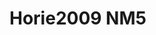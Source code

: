 # Horie2009 NM5
<a name="material" />
<script type="application/ld+json">

  {
    "@context": "https://schema.org/",
    "@type": "ChemicalSubstance",
    "http://purl.org/dc/terms/conformsTo":
      {
        "@type": "CreativeWork",
        "@id": "https://bioschemas.org/profiles/ChemicalSubstance/0.4-RELEASE/"
      },
    "@id": "https://egonw.github.io/nanowiki/nanowiki182.html#material",
    "name": "Horie2009 NM5",
    "sameAs: "http://127.0.0.1/mediawiki/index.php/Special:URIResolver/Horie2009_NM5"
  }
</script>

